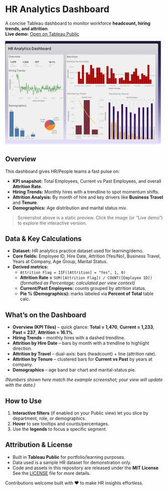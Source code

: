 # HR Analytics Dashboard

A concise Tableau dashboard to monitor workforce **headcount, hiring trends, and attrition**.  
**Live demo:** [Open on Tableau Public](<https://public.tableau.com/app/profile/yash.raj.muthyapwar/viz/HR_Analytics_Workbook/HRDashboard>)

[![Open the interactive dashboard](assets/HR_Dashboard.png)](https://public.tableau.com/app/profile/yash.raj.muthyapwar/viz/HR_Analytics_Workbook/HRDashboard)


## Overview

This dashboard gives HR/People teams a fast pulse on:
- **KPI snapshot:** Total Employees, Current vs Past Employees, and overall **Attrition Rate**.
- **Hiring Trends:** Monthly hires with a trendline to spot momentum shifts.
- **Attrition Analysis:** By month of hire and key drivers like **Business Travel** and **Tenure**.
- **Demographics:** Age distribution and marital status mix.

> Screenshot above is a static preview. Click the image (or “Live demo”) to explore the interactive version.

## Data & Key Calculations

- **Dataset:** HR analytics practice dataset used for learning/demo.
- **Core fields:** Employee ID, Hire Date, Attrition (Yes/No), Business Travel, Years at Company, Age Group, Marital Status.
- **Derived metrics:**
  - `Attrition Flag = IIF([Attrition] = "Yes", 1, 0)`
  - **Attrition Rate =** `SUM([Attrition Flag]) / COUNT([Employee ID])`  
    *(formatted as Percentage; calculated per view context)*
  - **Current/Past Employees:** counts grouped by attrition status.
  - **Pie % (Demographics):** marks labeled via **Percent of Total** table calc.


## What’s on the Dashboard

- **Overview (KPI Tiles)** – quick glance: **Total = 1,470**, **Current = 1,233**, **Past = 237**, **Attrition = 16.1%**.
- **Hiring Trends** – monthly hires with a dashed trendline.
- **Attrition by Hire Date** – bars by month with a trendline to highlight direction.
- **Attrition by Travel** – dual-axis: bars (headcount) + line (attrition rate).
- **Attrition by Tenure** – clustered bars for **Current vs Past** by years at company.
- **Demographics** – age band bar chart and marital-status pie.

*(Numbers shown here match the example screenshot; your view will update with the data.)*


## How to Use

1. **Interactive filters** (if enabled on your Public view) let you slice by department, role, or demographics.
2. **Hover** to see tooltips and counts/percentages.
3. Use the **legends** to focus a specific segment.

## Attribution & License

- Built in **Tableau Public** for portfolio/learning purposes.  
- Data used is a sample HR dataset for demonstration only.  
- Code and assets in this repository are released under the **MIT License** See the [LICENSE](LICENSE) file for more details.



Contributions welcome built with ❤️ to make HR insights effortless.
